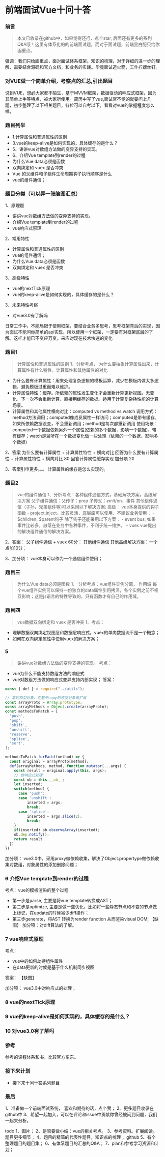 # 前端面试Vue十问十答
### 前言
> 本文已收录在github中，如果觉得还行，点个star, 后面还有更多的系列Q&A哦！这里有体系化的的前端面试题，而对于面试题，前端黑白配只给你画重点。

强调：我们只给画重点，面对面试体系框架，知识的梳理，对于详细的进一步的理解，需要结合源码和官方文档，和业务的实践。毕竟面试造火箭，工作拧螺丝钉。

### 对VUE做一个简单介绍，考察点的汇总,引出题目
说到VUE，想必大家都不陌生，基于MVVM框架，数据驱动的响应式框架，因为其简单上手等特点，被大家所使用。简历中写了vue,面试官不觉的就要问上几题，初步整理了以下相关题目，各位可以自考以下，看看对vue的掌握程度怎么样。

### 题目列举
- 1.计算属性和普通属性的区别
- 3.vue的keep-alive是如何实现的，具体缓存的是什么？
- 5、讲讲vue对数组方法做的变异支持的实现。
- 6、介绍Vue template到render的过程
- 为什么Vue data必须是函数
- 双向绑定和 vuex 是否冲突
- Vue 的父组件和子组件生命周期钩子执行顺序是什么
- vue的组件通信；

### 题目分类（可以弄一张脑图汇总）
1、原理题
- 讲讲vue对数组方法做的变异支持的实现。
- 介绍Vue template到render的过程
- vue响应式原理

2、常用特性
- 计算属性和普通属性的区别
- vue的组件通信；
- 为什么Vue data必须是函数
- 双向绑定和 vuex 是否冲突

3、高级特性
- vue的nextTick原理
- vue的keep-alive是如何实现的，具体缓存的是什么？

3、未来特性考察
- 对vue3.0有了解吗

日常工作中，不能局限于使用框架，要结合业务多思考，思考框架背后的实现，因为面试不能问你简单的api实现，所以使用一个框架，一定要有对框架底层的了解。这样才能已不变应万变，来应对现在技术快速的变化

### 题目1
> 计算属性和普通属性的区别
1、分析考点， 为什么要抽象计算属性出来，计算属性有什么特性，计算属性和其他属性的对比
- 为什么要有计算属性：用来处理复杂逻辑的模板运算，减少在模板内做太多逻辑，避免模板过重而难以维护。
- 计算属性特性：缓存。所依赖的属性发生变化才会重新计算更新视图。无变化，下一次不会重新计算，直接用缓存的数据。适用于计算复杂耗性能的计算场景。
- 计算属性和其他属性横向对比：computed vs method vs watch
调用方式：method方法调用；computed像成员属性一样访问；computed是带有缓存，如果所依赖数据没变，不会重新调用；method是每次都重新调用
使用场景：computed一个数据依赖另外一个属性(依赖的多个数据，影响一个数据)，带有缓存；watch是监听在一个数据变化做一些处理（依赖的一个数据，影响多个数据）

2、答案 为什么要有计算属性 + 计算属性特性 + 横向对比
回答为什么要有计算属性 + 计算属性特性 + 横向对比 80
回答计算属性缓存实现 加分项 20

3、答案引申更多。。。
计算属性的缓存是怎么实现的。

### 题目2
> vue的组件通信
1、分析考点：各种组件通信方式，基础解决方案，高级解决方案
父子组件通信：父传子：prop 子传父：$emit/$on，事件
其他组件通信（子孙，兄弟组件等)可以采用以下解决方案;
高级：
vue本身提供的钩子函数
    - project,inject。比较灵活，底层库可以使用，不建议业务使用；
    - $children, $parent钩子
除了钩子还能采用以下方案：
    - event bus; 如果事件比较多，散落在业务中各种事件，不利于统一维护。
    - vuex vue提出的解决组件通信的解决方案。

2、答案：
父子组件通信  + vuex 60分：
其他组件通信 其他高级解决方案：一个点加10分；

3、加分项： vue本身可以作为一个通信组件使用；



### 题目三
> 为什么Vue data必须是函数
1、 分析考点：vue组件实例分离， 作用域
每个vue组件实例可以保持一份独立的data属性引用拷贝，各个实例之前不相互影响；这是js语言的特性导致的，只有函数才有自己的作用域。


### 题目四
> vue数据双向绑定和 vuex 是否冲突
1、考点：
- 理解数据双向绑定视图层和数据层响应式，vuex的单向数据流不是一个概念；
- 如何在双向绑定属性中使用vuex的解决方案；


### 5
> 讲讲vue对数组方法做的变异支持的实现。
考点：
- vue为什么不能支持数组方法的响应式
- vue对数组方法做的响应式变异支持内部实现；
答案：
```js
const { def } = require("../utils");

// 拿到原型对象，在基于copy的原型对象做扩展
const arrayProto = Array.prototype;
const arrayMethods = Object.create(arrayProto);
const methodsToPatch = [
  'push',
  'pop',
  'shift',
  'unshift',
  'reserve',
  'splice',
  'sort',
];

methodsToPatch.forEach((method) => {
  const original = arrayProto[method];
  def(arrayMethods, method, function mutator(...args) {
    const result = original.apply(this, args);
    // 做响应式处理
    const ob = this.__ob__;
    let inserted;
    switch(method) {
      case 'push':
      case 'unshift':
          inserted = args;
          break;
      case 'splice':
          inserted = args.slice(2);
          break;
    }
    if(inserted) ob.observeArray(inserted);
    ob.dep.notify();
    return result
  })
})
```
加分项：
vue3.0中，采用proxy做依赖收集，解决了Object.propertype做依赖收集对数组，对象属性的添加删除问题；

### 6 介绍Vue template到render的过程
考点：vue的模板渲染的整个过程
- 第一步是parse, 主要是将vue template转换成AST；
- 第二步是optimize, 主要是做一些优化，比如将一些静态节点和不变的节点做上标记，在update的时候减少diff操作；
- 第三步generate，将AST 转换为render function 从而渲染visual DOM;
【缺图】
加分项：对diff算法的了解。

### 7 vue响应式原理
考点：
- vue中的如何劫持组件属性
- 在data更新的时候是基于什么机制同步视图

答案：
【缺图】

加分项：
vue3.0中对响应式的处理；

### 8 vue的nextTick原理

### 9 vue的keep-alive是如何实现的，具体缓存的是什么？
### 10 对vue3.0有了解吗














































### 参考
参考的课程体系和书，比较官方东东。

### 接下来计划
- 接下来十问十答系列题目

### 最后
1、准备做一个前端面试系统， 喜欢和期待的话，点个赞；
2、更多题目收录在github中
3、希望一起加入，可以在评论和issue中贡献你曾经被问到问题，我们一起来分析。

todo
1、图片；
2、是否要做小结：vue的相关考点。
3、参考资料。扩展阅读。题目更多细节；
4、题目的精简的代表性题目，知识点的梳理；
github
5、有个整理题目的题目集；
6、有体系题目的汇总的Q&A；
7、plan和参考学习资源和计划；
